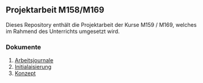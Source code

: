 ## Projektarbeit M158/M169
Dieses Repository enthält die Projektarbeit der Kurse M159 / M169, welches im Rahmend des Unterrichts umgesetzt wird. 

### Dokumente
1. [Arbeitsjournale](https://github.com/davidbuerge1/M169-M158/tree/main/Arbeitsjournale)
2. [Initialaisierung](https://github.com/davidbuerge1/M169-M158/tree/main/Initialisierung)
3. [Konzept](https://github.com/davidbuerge1/M169-M158/tree/main/Konzept)


